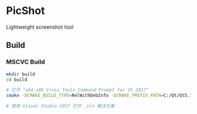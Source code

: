 

# PicShot

Lightweight screenshot tool



## Build

### MSCVC Build

```bash
mkdir build
cd build

# 打开 “x64_x86 Cross Tools Command Prompt for VS 2017"
cmake -DCMAKE_BUILD_TYPE=RelWithDebInfo -DCMAKE_PREFIX_PATH=C:/Qt/Qt5.12.11/5.12.11/msvc2017 -G "Visual Studio 15 2017" -A Win32 ..

# 使用 Visual Studio 2017 打开 .sln 解决方案
```





